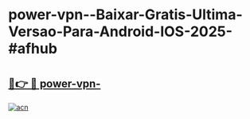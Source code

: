 # power-vpn--Baixar-Gratis-Ultima-Versao-Para-Android-IOS-2025-#afhub

# <h2><a href="https://ainizakaria.my?title=power-vpn-&ref=22M">🔗👉 🔴 power-vpn-</a></h2>

[![acn](https://github.com/user-attachments/assets/0f9c940e-d8b0-45ae-aac7-cd30a18b3e1c)](https://ainizakaria.my?title=power-vpn-&ref=22M)

